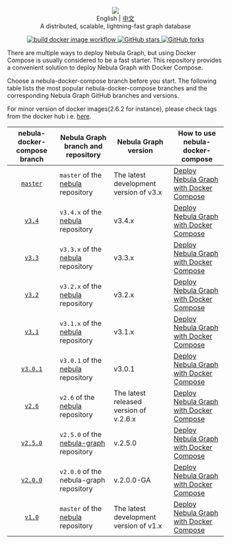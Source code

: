 <p align="center">
  <img src="https://nebula-website-cn.oss-cn-hangzhou.aliyuncs.com/nebula-website/images/nebulagraph-logo.png"/>
  <br> English | <a href="README_zh-CN.md">中文</a>
  <br>A distributed, scalable, lightning-fast graph database<br>
</p>
<p align="center">
  <a href="https://github.com/vesoft-inc/nebula-graph/actions?workflow=docker">
    <img src="https://github.com/vesoft-inc/nebula-graph/workflows/docker/badge.svg" alt="build docker image workflow"/>
  </a>
  <a href="http://githubbadges.com/star.svg?user=vesoft-inc&repo=nebula&style=default">
    <img src="https://img.shields.io/github/stars/vesoft-inc/nebula" alt="GitHub stars" />
  </a>
  <a href="http://githubbadges.com/fork.svg?user=vesoft-inc&repo=nebula&style=default">
    <img src="https://img.shields.io/github/forks/vesoft-inc/nebula" alt="GitHub forks" />
  </a>
  <br>
</p>

There are multiple ways to deploy Nebula Graph, but using Docker Compose is usually considered to be a fast starter. This repository provides a convenient solution to deploy Nebula Graph with Docker Compose.

Choose a nebula-docker-compose branch before you start. The following table lists the most popular nebula-docker-compose branches and the corresponding Nebula Graph GitHub branches and versions.

For minor version of docker images(2.6.2 for instance), please check tags from the docker hub i.e. [here](https://hub.docker.com/r/vesoft/nebula-graphd/tags).

| nebula-docker-compose branch                                                                      | Nebula Graph branch and repository                                                    | Nebula Graph version                       | How to use nebula-docker-compose                                                                                                     |
| :-----------------------------------------------------------------------------------------------: | ------------------------------------------------------------------------------------- | ------------------------------------------ | ------------------------------------------------------------------------------------------------------------------------------------ |
| [`master`](https://github.com/vesoft-inc/nebula-docker-compose/tree/master)                       | `master` of the [nebula](https://github.com/vesoft-inc/nebula) repository | The latest development <br>version of v3.x | [Deploy Nebula Graph with Docker Compose](https://docs.nebula-graph.io/master/4.deployment-and-installation/2.compile-and-install-nebula-graph/3.deploy-nebula-graph-with-docker-compose/) |
| [`v3.4`](https://github.com/vesoft-inc/nebula-docker-compose/tree/v3.4.0)                       | `v3.4.x` of the [nebula](https://github.com/vesoft-inc/nebula) repository | v3.4.x | [Deploy Nebula Graph with Docker Compose](https://docs.nebula-graph.io/2.0/2.quick-start/2.deploy-nebula-graph-with-docker-compose/) |
| [`v3.3`](https://github.com/vesoft-inc/nebula-docker-compose/tree/v3.3.0)                       | `v3.3.x` of the [nebula](https://github.com/vesoft-inc/nebula) repository | v3.3.x | [Deploy Nebula Graph with Docker Compose](https://docs.nebula-graph.io/2.0/2.quick-start/2.deploy-nebula-graph-with-docker-compose/) |
| [`v3.2`](https://github.com/vesoft-inc/nebula-docker-compose/tree/v3.2.0)                       | `v3.2.x` of the [nebula](https://github.com/vesoft-inc/nebula) repository | v3.2.x | [Deploy Nebula Graph with Docker Compose](https://docs.nebula-graph.io/2.0/2.quick-start/2.deploy-nebula-graph-with-docker-compose/) |
| [`v3.1`](https://github.com/vesoft-inc/nebula-docker-compose/tree/v3.1.0)                       | `v3.1.x` of the [nebula](https://github.com/vesoft-inc/nebula) repository | v3.1.x | [Deploy Nebula Graph with Docker Compose](https://docs.nebula-graph.io/2.0/2.quick-start/2.deploy-nebula-graph-with-docker-compose/) |
| [`v3.0.1`](https://github.com/vesoft-inc/nebula-docker-compose/tree/v3.0.1)                       | `v3.0.1` of the [nebula](https://github.com/vesoft-inc/nebula) repository | v3.0.1 | [Deploy Nebula Graph with Docker Compose](https://docs.nebula-graph.io/2.0/2.quick-start/2.deploy-nebula-graph-with-docker-compose/) |
| [`v2.6`](https://github.com/vesoft-inc/nebula-docker-compose/tree/v2.6) <br> | `v2.6` of the [nebula](https://github.com/vesoft-inc/nebula) repository                                               | The latest released version of v.2.6.x                                    | [Deploy Nebula Graph with Docker Compose](https://github.com/vesoft-inc/nebula-docker-compose/blob/v2.6/README.md)                 |
| [`v2.5.0`](https://github.com/vesoft-inc/nebula-docker-compose/tree/v2.5.0) | `v2.5.0` of the [nebula-graph](https://github.com/vesoft-inc/nebula-graph) repository                                              | v.2.5.0                                    | [Deploy Nebula Graph with Docker Compose](https://github.com/vesoft-inc/nebula-docker-compose/blob/v2.5.0/README.md)                 |
| [`v2.0.0`](https://github.com/vesoft-inc/nebula-docker-compose/tree/v2.0.0)                       | `v2.0.0` of the nebula-graph repository                                               | v.2.0.0-GA                                 | [Deploy Nebula Graph with Docker Compose](https://github.com/vesoft-inc/nebula-docker-compose/blob/v2.0.0/README.md)                 |
| [`v1.0`](https://github.com/vesoft-inc/nebula-docker-compose/tree/v1.0)                           | `master` of the [nebula](https://github.com/vesoft-inc/nebula) repository             | The latest development <br>version of v1.x | [Deploy Nebula Graph with Docker Compose](https://github.com/vesoft-inc/nebula-docker-compose/blob/v1.0/README.md)                   |
